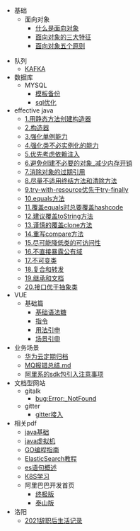 

* 基础
    * 面向对象
      * [什么是面向对象](/java/什么是面向对象.md)
      * [面向对象的三大特征](/java/面向对象的三大特征.md)
      * [面向对象五个原则](/java/面向对象五个原则.md)

[//]: # (* JDK15)

[//]: # (    * [甲骨文官网介绍]&#40;/html/jdk15/甲骨文宣布Java15.md&#41;)

[//]: # (    * [安装]&#40;/html/jdk15/JDK15安装.md&#41;)

[//]: # (    * [JSP379官网规范和demo]&#40;/html/jdk15/JEP378.md&#41;)

[//]: # (    * [JSP379demo]&#40;/html/jdk15/JEP378_java测试.md&#41;)
* 队列
    * [KAFKA](/java/kafka.md)    
* 数据库
    * MYSQL
        * [模板备份](/sql/常用sql模板备份.md)
        * [sql优化](/sql/高级MySql_sql优化_司晓杰.md)
* effective java
  * [1.用静态方法创建构造器](/java/effective_java/1.用静态方法创建构造器.md)
  * [2.构造器](/java/effective_java/2.存在更多参数时推荐使用构造器builder.md)
  * [3.强化单例能力](/java/effective_java/3.强化单例能力.md)
  * [4.强化类不必实例化的能力](/java/effective_java/4.强化类不必实例化的能力.md)
  * [5.优先考虑依赖注入](/java/effective_java/5.优先考虑依赖注入.md)
  * [6.避免创建不必要的对象_减少内存开销](/java/effective_java/6.避免创建不必要的对象_减少内存开销.md)
  * [7.消除对象的过期引用](/java/effective_java/7.消除对象的过期引用.md)
  * [8.尽量不适用终结方法和清除方法](/java/effective_java/8.尽量不适用终结方法和清除方法.md)
  * [9.try-with-resource优先于try-finally](/java/effective_java/9.try-with-resource优先于try-finally.md)
  * [10.equals方法](/java/effective_java/10.equals方法.md)
  * [11.覆盖equals时总要覆盖hashcode](/java/effective_java/11.覆盖equals时总要覆盖hashcode.md)
  * [12.建议覆盖toString方法](/java/effective_java/12.建议覆盖toString方法.md)
  * [13.谨慎的覆盖clone方法](/java/effective_java/13.谨慎的覆盖clone方法.md)
  * [14.重写compare方法](/java/effective_java/14.重写compare方法.md)
  * [15.尽可能降低类的可访问性](/java/effective_java/15.尽可能降低类的可访问性.md)
  * [16.不直接暴露公有域](/java/effective_java/16.不直接暴露公有域.md)
  * [17.不可变类](/java/effective_java/17.不可变类.md)
  * [18.复合和转发](/java/effective_java/18.复合和转发.md)
  * [19.继承和文档](/java/effective_java/19.继承和文档.md)
  * [20.接口优于抽象类](/java/effective_java/20.接口优于抽象类.md)
* VUE
    * 基础篇
        * [基础语法糖](/vue/VUE基本语法糖.md)
        * [指令](/vue/VUE指令.md)
        * [用法引申](/vue/VUE取值用法引申.md)
        * [场景引申](/vue/VUE功能场景总结.md)
* 业务场景
    * [华为云定期归档](/docs/华为云归档方案.md)
    * [MQ报错总结.md](/java/MQ报错总结.md)
    * [阿里系的sdk包引入注意事项](/docs/阿里系的sdk包引入注意事项.md)
* <color>文档型网站</color>
  * gitalk
    * [bug:Error:_NotFound](/docs/记录一次gitPage的搭建过程.md)
  * gitter
    * [gitter接入](/docs/gitter接入.md)
* 相关pdf
  * [java基础](/java/基础-蒋文明笔记.md)
  * [java虚拟机](/java/基础-Java虚拟机第二版.md)
  * [GO编程指南](/java/GO_Web编程.md)
  * [ElasticSearch教程](/java/ElasticSearch教程.md)  
  * [es语句概述](/java/es搜索等语句总结.md)
  * [K8S学习](/docs/K8S学习link.md)
  * 阿里巴巴开发首页
    * [终极版](/java/阿里巴巴开发手册终极版.md)
    * [泰山版](/java/阿里编程规范泰山版.md)
* 洛阳
    * [2021辞职后生活记录](/life/洛阳博物馆.md)            
             